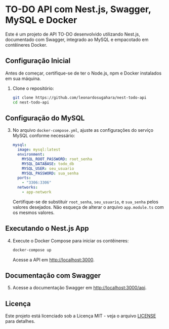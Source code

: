 # TO-DO API com Nest.js, Swagger, MySQL e Docker

Este é um projeto de API TO-DO desenvolvido utilizando Nest.js, documentado com Swagger, integrado ao MySQL e empacotado em contêineres Docker.

## Configuração Inicial

Antes de começar, certifique-se de ter o Node.js, npm e Docker instalados em sua máquina.

1. Clone o repositório:

    ```bash
    git clone https://github.com/leonardosugahara/nest-todo-api
    cd nest-todo-api
    ```

## Configuração do MySQL

3. No arquivo `docker-compose.yml`, ajuste as configurações do serviço MySQL conforme necessário:

    ```yaml
    mysql:
      image: mysql:latest
      environment:
        MYSQL_ROOT_PASSWORD: root_senha
        MYSQL_DATABASE: todo_db
        MYSQL_USER: seu_usuario
        MYSQL_PASSWORD: sua_senha
      ports:
        - "3306:3306"
      networks:
        - app-network
    ```

    Certifique-se de substituir `root_senha`, `seu_usuario`, e `sua_senha` pelos valores desejados. 
    Não esqueça de alterar o arquivo `app.module.ts` com os mesmos valores.

## Executando o Nest.js App

4. Execute o Docker Compose para iniciar os contêineres:

    ```bash
    docker-compose up
    ```

    Acesse a API em [http://localhost:3000](http://localhost:3000).

## Documentação com Swagger

5. Acesse a documentação Swagger em [http://localhost:3000/api](http://localhost:3000/api).

## Licença

Este projeto está licenciado sob a Licença MIT - veja o arquivo [LICENSE](LICENSE) para detalhes.